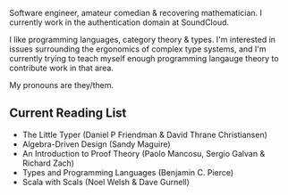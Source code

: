 Software engineer, amateur comedian & recovering mathematician. I currently work in the authentication domain at SoundCloud.

I like programming languages, category theory & types. I'm interested in issues surrounding the ergonomics of complex type systems, and I'm currently trying to teach myself enough programming langauge theory to contribute work in that area.

My pronouns are they/them.

## Current Reading List

- The Little Typer (Daniel P Friendman & David Thrane Christiansen)
- Algebra-Driven Design (Sandy Maguire)
- An Introduction to Proof Theory (Paolo Mancosu, Sergio Galvan & Richard Zach)
- Types and Programming Languages (Benjamin C. Pierce)
- Scala with Scals (Noel Welsh & Dave Gurnell)
